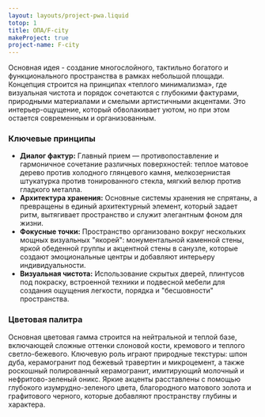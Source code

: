 ```yaml
---
layout: layouts/project-pwa.liquid
totop: 1
title: ОПА/F-city
makeProject: true
project-name: F-city
---
```

Основная идея - создание многослойного, тактильно богатого и функционального пространства в рамках небольшой площади. Концепция строится на принципах «теплого минимализма», где визуальная чистота и порядок сочетаются с глубокими фактурами, природными материалами и смелыми артистичными акцентами. Это интерьер-ощущение, который обволакивает уютом, но при этом остается современным и организованным.

### Ключевые принципы

*   **Диалог фактур:** Главный прием — противопоставление и гармоничное сочетание различных поверхностей: теплое матовое дерево против холодного глянцевого камня, мелкозернистая штукатурка против тонированного стекла, мягкий велюр против гладкого металла.
*   **Архитектура хранения:** Основные системы хранения не спрятаны, а превращены в единый архитектурный элемент, который задает ритм, вытягивает пространство и служит элегантным фоном для жизни.
*   **Фокусные точки:** Пространство организовано вокруг нескольких мощных визуальных "якорей": монументальной каменной стены, яркой обеденной группы и акцентной стены в санузле, которые создают эмоциональные центры и добавляют интерьеру индивидуальности.
*   **Визуальная чистота:** Использование скрытых дверей, плинтусов под покраску, встроенной техники и подвесной мебели для создания ощущения легкости, порядка и "бесшовности" пространства.

### Цветовая палитра

Основная цветовая гамма строится на нейтральной и теплой базе, включающей сложные оттенки слоновой кости, кремового и теплого светло-бежевого. Ключевую роль играют природные текстуры: шпон дуба, керамогранит под бежевый травертин и микроцемент, а также роскошный полированный керамогранит, имитирующий молочный и нефритово-зеленый оникс. Яркие акценты расставлены с помощью глубокого изумрудно-зеленого цвета, благородного матового золота и графитового черного, которые добавляют пространству глубины и характера.
